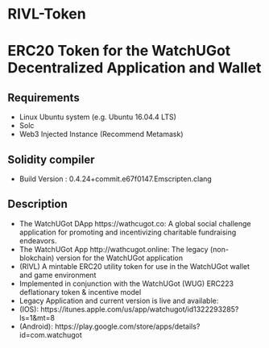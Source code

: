 # RIVL-Token
<h1>ERC20 Token for the WatchUGot Decentralized Application and Wallet</h1>
<h2>Requirements</h2>
<ul>
  <li>Linux Ubuntu system (e.g. Ubuntu 16.04.4 LTS)</li>
  <li>Solc</li>
  <li>Web3 Injected Instance (Recommend Metamask)
</ul>
<h2>Solidity compiler</h2>
<ul>
  <li>Build Version : 0.4.24+commit.e67f0147.Emscripten.clang</li>
</ul>
<h2>Description</h2>
<ul>
  <li>The WatchUGot DApp https://wathcugot.co: A global social challenge application for promoting and incentivizing charitable fundraising endeavors.</li>
  <li>The WatchUGot App http://wathcugot.online: The legacy (non-blokchain) version for the WatchUGot application
  <li>(RIVL) A mintable ERC20 utility token for use in the WatchUGot wallet and game environment</li>
  <li>Implemented in conjunction with the WatchUGot (WUG) ERC223 deflationary token & incentive model</li>
  <li>Legacy Application and current version is live and available:</li>
    <li>(IOS): https://itunes.apple.com/us/app/watchugot/id1322293285?ls=1&mt=8</li>
    <li>(Android): https://play.google.com/store/apps/details?id=com.watchugot</li>
</ul>

